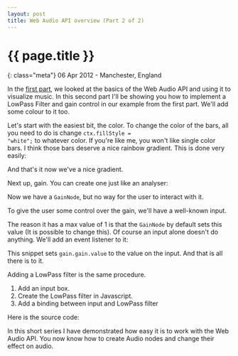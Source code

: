 ```yaml
---
layout: post
title: Web Audio API overview (Part 2 of 2)
---
```


# {{ page.title }}

{: class="meta"} 06 Apr 2012 - Manchester, England


In the [first part](/blog/2012/03/11/web-audio-api-overview-part1/), we looked at the basics of the Web Audio API and using it to visualize music.
In this second part I'll be showing you how to implement a LowPass Filter and gain control in our example from the first part.
We'll add some colour to it too.

Let's start with the easiest bit, the color.
To change the color of the bars, all you need to do is change <code>ctx.fillStyle = "white";</code> to whatever color.
If you're like me, you won't like single color bars. I think those bars deserve a nice rainbow gradient. This is done very easily:

<script src="https://gist.github.com/2015620.js?file=gradient.js">
</script>

And that's it now we've a nice gradient.

Next up, gain. You can create one just like an analyser:

<script src="https://gist.github.com/2015620.js?file=gain_create.js">
</script>

Now we have a <code>GainNode</code>, but no way for the user to interact with it.

To give the user some control over the gain, we'll have a well-known input.
<script src="https://gist.github.com/2015620.js?file=gain.html">
</script>

The reason it has a max value of 1 is that the <code>GainNode</code> by default sets this value (It is possible to change this).
Of course an input alone doesn't do anything. We'll add an event listener to it:

<script src="https://gist.github.com/2015620.js?file=gain_listener.js">
</script>

This snippet sets <code>gain.gain.value</code> to the value on the input.
And that is all there is to it.


Adding a LowPass filter is the same procedure.

1.  Add an input box.
2.  Create the LowPass filter in Javascript.
3.  Add a binding between input and LowPass filter

Here is the source code:

<script src="https://gist.github.com/2015620.js?file=filter.html">
</script>

In this short series I have demonstrated how easy it is to work with the Web Audio API. You now know how to create Audio nodes and change their effect on audio.
